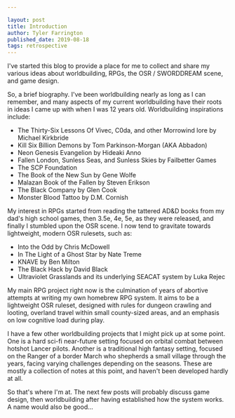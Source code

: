 ```yaml
---

layout: post
title: Introduction
author: Tyler Farrington
published_date: 2019-08-18
tags: retrospective
---
```


I've started this blog to provide a place for me to collect and share my various ideas about worldbuilding, RPGs, the OSR / SWORDDREAM scene, and game design.

So, a brief biography. I've been worldbuilding nearly as long as I can remember, and many aspects of my current worldbuilding have their roots in ideas I came up with when I was 12 years old. Worldbuilding inspirations include:

- The Thirty-Six Lessons Of Vivec, C0da, and other Morrowind lore by Michael Kirkbride
- Kill Six Billion Demons by Tom Parkinson-Morgan (AKA Abbadon)
- Neon Genesis Evangelion by Hideaki Anno
- Fallen London, Sunless Seas, and Sunless Skies by Failbetter Games
- The SCP Foundation
- The Book of the New Sun by Gene Wolfe
- Malazan Book of the Fallen by Steven Erikson
- The Black Company by Glen Cook
- Monster Blood Tattoo by D.M. Cornish

My interest in RPGs started from reading the tattered AD&D books from my dad's high school games, then 3.5e, 4e, 5e, as they were released, and finally I stumbled upon the OSR scene. I now tend to gravitate towards lightweight, modern OSR rulesets, such as:

- Into the Odd by Chris McDowell
- In The Light of a Ghost Star by Nate Treme
- KNAVE by Ben Milton
- The Black Hack by David Black
- Ultraviolet Grasslands and its underlying SEACAT system by Luka Rejec

My main RPG project right now is the culmination of years of abortive attempts at writing my own homebrew RPG system. It aims to be a lightweight OSR ruleset, designed with rules for dungeon crawling and looting, overland travel within small county-sized areas, and an emphasis on low cognitive load during play.

I have a few other worldbuilding projects that I might pick up at some point. One is a hard sci-fi near-future setting focused on orbital combat between hotshot Lancer pilots. Another is a traditional high fantasy setting, focused on the Ranger of a border March who shepherds a small village through the years, facing varying challenges depending on the seasons. These are mostly a collection of notes at this point, and haven't been developed hardly at all.

So that's where I'm at. The next few posts will probably discuss game design, then worldbuilding after having established how the system works. A name would also be good...
